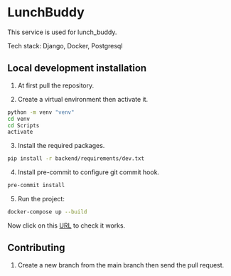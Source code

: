 # LunchBuddy

This service is used for lunch_buddy.

Tech stack: Django, Docker, Postgresql

## Local development installation
1. At first pull the repository.


2. Create a virtual environment then activate it.

```bash
python -m venv "venv"
cd venv
cd Scripts
activate
```


3. Install the required packages.

```bash
pip install -r backend/requirements/dev.txt
```


4. Install pre-commit to configure git commit hook.

```bash
pre-commit install
```


5. Run the project:

```bash
docker-compose up --build
```

Now click on this [URL](http://0.0.0.0:8023/admin/)  to check it works.


## Contributing

1. Create a new branch from the main branch then send the pull request.

